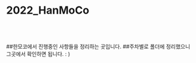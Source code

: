 # 2022_HanMoCo

<br/> <br/> <br/>
##한모코에서 진행중인 사항들을 정리하는 곳입니다. 
##주차별로 폴더에 정리했으니 그곳에서 확인하면 됩니다. : )
